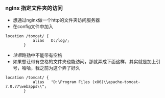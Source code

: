 ### nginx 指定文件夹的访问
- 想通过nginx做一个http的文件夹访问服务器
- 在config文件中加入

```
location /tomcat/ {
            alias   D:/log/;
        }
```
- *注意*路劲中不能带有空格
- 如果想让带有空格的文件夹也能访问，那就弄成下面这样，其实就是加上引号，哈哈，我之前为这个弄了好久
```
location /tomcat/ {
            alias   "D:\Program Files (x86)\\apache-tomcat-7.0.77\webapps\\";
        }
```